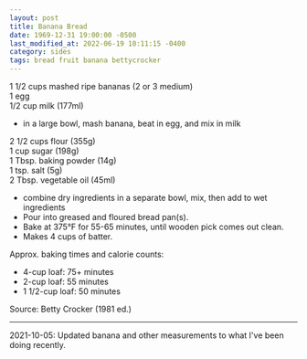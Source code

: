 ```yaml
---
layout: post
title: Banana Bread
date: 1969-12-31 19:00:00 -0500
last_modified_at: 2022-06-19 10:11:15 -0400
category: sides
tags: bread fruit banana bettycrocker
---
```

1 1/2 cups mashed ripe bananas (2 or 3 medium)  
1 egg  
1/2 cup milk (177ml)  
* in a large bowl, mash banana, beat in egg, and mix in milk

2 1/2 cups flour (355g)  
1 cup sugar (198g)  
1 Tbsp. baking powder (14g)  
1 tsp. salt (5g)  
2 Tbsp. vegetable oil (45ml)  
* combine dry ingredients in a separate bowl, mix, then add to wet ingredients
* Pour into greased and floured bread pan(s).
* Bake at 375°F for 55-65 minutes, until wooden pick comes out clean.
* Makes 4 cups of batter.

Approx. baking times and calorie counts:
* 4-cup loaf: 75+ minutes
* 2-cup loaf: 55 minutes
* 1 1/2-cup loaf: 50 minutes

Source: Betty Crocker (1981 ed.)

---

2021-10-05: Updated banana and other measurements to what I've been doing recently.
